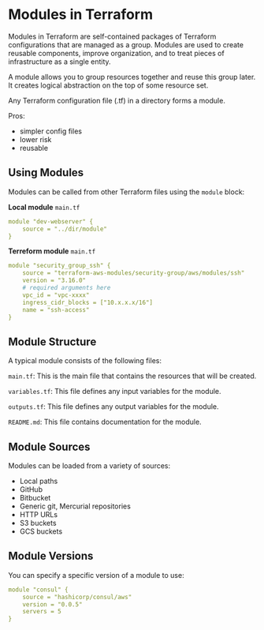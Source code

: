 # Modules in Terraform

Modules in Terraform are self-contained packages of Terraform configurations that are managed as a group. Modules are used to create reusable components, improve organization, and to treat pieces of infrastructure as a single entity.

A module allows you to group resources together and reuse this group later. It creates logical abstraction on the top of some resource set.

Any Terraform configuration file (.tf) in a directory forms a module.

Pros:

- simpler config files
- lower risk
- reusable

## Using Modules

Modules can be called from other Terraform files using the `module` block:

**Local module**
`main.tf`
```yml
module "dev-webserver" {
    source = "../dir/module"
}
```

**Terreform module**
`main.tf`
```yml
module "security_group_ssh" {
    source = "terraform-aws-modules/security-group/aws/modules/ssh"
    version = "3.16.0"
    # required arguments here
    vpc_id = "vpc-xxxx"
    ingress_cidr_blocks = ["10.x.x.x/16"]
    name = "ssh-access"
}
```

## Module Structure

A typical module consists of the following files:

`main.tf`: This is the main file that contains the resources that will be created.

`variables.tf`: This file defines any input variables for the module.

`outputs.tf`: This file defines any output variables for the module.

`README.md`: This file contains documentation for the module.

## Module Sources

Modules can be loaded from a variety of sources:

- Local paths
- GitHub
- Bitbucket
- Generic git, Mercurial repositories
- HTTP URLs
- S3 buckets
- GCS buckets

## Module Versions

You can specify a specific version of a module to use:

```yml
module "consul" {
    source = "hashicorp/consul/aws"
    version = "0.0.5"
    servers = 5
}
```
